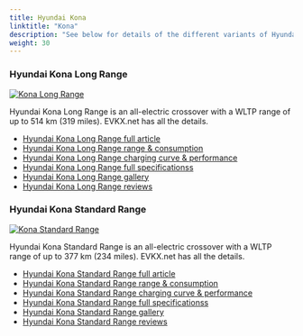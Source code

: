 ```yaml
---
title: Hyundai Kona
linktitle: "Kona"
description: "See below for details of the different variants of Hyundai Kona"
weight: 30
---
```

### Hyundai Kona Long Range

<a href="kona_long_range/"><img src="https://media.evkx.net/multimedia/models/hyundai/kona/kona_long_range/main_1_st.jpg" class="img-fluid" alt="Kona Long Range" ></a>

Hyundai Kona Long Range is an all-electric crossover with a WLTP range of up to 514 km (319 miles). EVKX.net has all the details. 

- [Hyundai Kona Long Range full article](kona_long_range/)
- [Hyundai Kona Long Range range & consumption](kona_long_range/rangeandconsumption)
- [Hyundai Kona Long Range charging curve & performance](kona_long_range/chargingcurve)
- [Hyundai Kona Long Range full specificationss](kona_long_range/specifications)
- [Hyundai Kona Long Range gallery](kona_long_range/gallery)
- [Hyundai Kona Long Range reviews](kona_long_range/reviews)

### Hyundai Kona Standard Range

<a href="kona_standard_range/"><img src="https://media.evkx.net/multimedia/models/hyundai/kona/kona_standard_range/main_1_st.jpg" class="img-fluid" alt="Kona Standard Range" ></a>

Hyundai Kona Standard Range is an all-electric crossover with a WLTP range of up to 377 km (234 miles). EVKX.net has all the details. 

- [Hyundai Kona Standard Range full article](kona_standard_range/)
- [Hyundai Kona Standard Range range & consumption](kona_standard_range/rangeandconsumption)
- [Hyundai Kona Standard Range charging curve & performance](kona_standard_range/chargingcurve)
- [Hyundai Kona Standard Range full specificationss](kona_standard_range/specifications)
- [Hyundai Kona Standard Range gallery](kona_standard_range/gallery)
- [Hyundai Kona Standard Range reviews](kona_standard_range/reviews)

